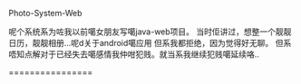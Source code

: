 Photo-System-Web

呢个系统系为咗我以前噶女朋友写噶java-web项目。
当时佢讲过，想整一个靓靓日历，靓靓相册...呢d关于android噶应用 但系我都拒绝，因为觉得好无聊。
但系唔知点解对于已经失去噶感情我仲咁犯贱。就当系我继续犯贱噶延续咯..

================
